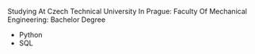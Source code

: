 Studying At Czech Technical University In Prague: 
  Faculty Of Mechanical Engineering:
    Bachelor Degree

- Python
- SQL


